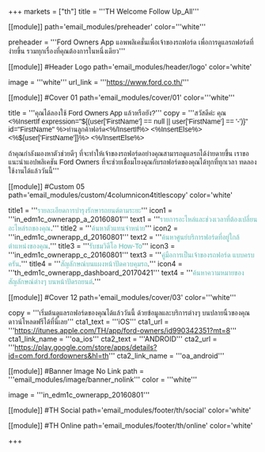 +++
markets = ["th"]
title = '''TH Welcome Follow Up_All'''

[[module]]
path='email_modules/preheader'
color='''white'''

preheader = '''Ford Owners App แอพพลิเคชั่นเพื่อเจ้าของรถฟอร์ด เพื่อการดูแลรถฟอร์ดที่ง่ายขึ้น รวมทุกเรื่องที่คุณต้องการในหนึ่งเดียว'''

[[module]] #Header Logo
path='email_modules/header/logo'
color='white'

  image = '''white'''
  url_link = '''https://www.ford.co.th/'''

[[module]] #Cover 01
path='email_modules/cover/01'
color='''white'''
 
 title = '''<span style="font-family:Tahoma, Verdana, Sans-serif">คุณได้ลองใช้ Ford Owners App แล้วหรือยัง?</span>'''
  copy = '''<span style="font-family:Tahoma, Verdana, Sans-serif">สวัสดีค่ะ คุณ <%InsertIf expression="${(user['FirstName'] == null || user['FirstName'] == '-')}" id="FirstName" %>ท่านลูกค้าฟอร์ด<%/InsertIf%> <%InsertElse%> <%${user['FirstName']}%> <%/InsertElse%><br /><br />ถ้าคุณกำลังมองหาตัวช่วยดีๆ ที่จะทำให้เจ้าของรถฟอร์ดอย่างคุณสามารถดูแลรถได้ง่ายดายขึ้น เราขอแนะนำแอปพลิเคชัน Ford Owners ที่จะช่วยเชื่อมโยงคุณกับรถฟอร์ดของคุณได้ทุกที่ทุกเวลา ทดลองใช้งานได้แล้ววันนี้</span>'''
  
[[module]] #Custom 05
path='email_modules/custom/4columnicon4titlescopy'
color='white'

title1 = '''<span style="font-family:Tahoma, Verdana, Sans-serif"><a href="https://youtu.be/3r79gbfZdO8" name="Decoder_1" style="color:#5CB8B2; text-decoration:none;" >รายละเอียดการบำรุงรักษารถยนต์ตามระยะ</a></span>'''
  icon1 = '''in_edm1c_ownerapp_a_20160801'''
  text1 = '''<span style="font-family:Tahoma, Verdana, Sans-serif"><a href="https://youtu.be/3r79gbfZdO8" name="Decoder_2" style="color:#5CB8B2; text-decoration:none;" >รายการอะไหล่และช่วงเวลาที่ต้องเปลี่ยนอะไหล่รถของคุณ</a>.</span>'''
  title2 = '''<span style="font-family:Tahoma, Verdana, Sans-serif"><a href="https://youtu.be/eudIAyg1xp0" name="rsa_1" style="color:#5CB8B2; text-decoration:none;" >ค้นหาตัวแทนจำหน่าย</a></span>'''
  icon2 = '''in_edm1c_ownerapp_d_20160801'''
  text2 = '''<span style="font-family:Tahoma, Verdana, Sans-serif"><a href="https://youtu.be/eudIAyg1xp0" name="rsa_2" style="color:#5CB8B2; text-decoration:none;" >ค้นหาศูนย์บริการฟอร์ดที่อยู่ใกล้ตำแหน่งของคุณ</a>.</span>'''
  title3 = '''<span style="font-family:Tahoma, Verdana, Sans-serif"><a href="https://youtu.be/7FlXKGWiHYY" name="how-to_video_1" style="color:#5CB8B2; text-decoration:none;" >รับชมวิดีโอ How-To</a></span>'''
  icon3 = '''in_edm1c_ownerapp_c_20160801'''
  text3 = '''<span style="font-family:Tahoma, Verdana, Sans-serif"><a href="https://youtu.be/7FlXKGWiHYY" name="how-to_video_2" style="color:#5CB8B2; text-decoration:none;" >คู่มือการเป็นเจ้าของรถฟอร์ด แบบครบครัน</a>.</span>'''
  title4 = '''<span style="font-family:Tahoma, Verdana, Sans-serif"><a href="https://youtu.be/kA0M4weGse0" name="dealer_locater_video_1" style="color:#5CB8B2; text-decoration:none;" >สัญลักษณ์บนแผงหน้าปัดควบคุมรถ</a>.</span>'''
  icon4 = '''th_edm1c_ownerapp_dashboard_20170421'''
  text4 = '''<span style="font-family:Tahoma, Verdana, Sans-serif"><a href="https://youtu.be/kA0M4weGse0" name="dealer_locater_video_2" style="color:#5CB8B2; text-decoration:none;" >ค้นหาความหมายของสัญลักษณ์ต่างๆ บนหน้าปัดรถยนต์</a>.</span>'''

[[module]] #Cover 12
path='email_modules/cover/03'
color='''white'''

copy = '''<span style="font-family:Tahoma, Verdana, Sans-serif">เริ่มต้นดูแลรถฟอร์ดของคุณได้แล้ววันนี้ ด้วยข้อมูลและบริการต่างๆ บนปลายนิ้วของคุณ ดาวน์โหลดฟรีได้ที่นี่เลย</span>'''
  cta1_text = '''iOS'''
  cta1_url = '''https://itunes.apple.com/TH/app/ford-owners/id990342351?mt=8'''
  cta1_link_name = '''oa_ios'''
  cta2_text = '''ANDROID'''
  cta2_url = '''https://play.google.com/store/apps/details?id=com.ford.fordowners&hl=th'''
  cta2_link_name = '''oa_android'''

[[module]] #Banner Image No Link
path = '''email_modules/image/banner_nolink'''
color = '''white'''
  
  image = '''in_edm1c_ownerapp_20160801'''

[[module]] #TH Social
path='email_modules/footer/th/social'
color='white'

[[module]] #TH Online
path='email_modules/footer/th/online'
color='white'

+++